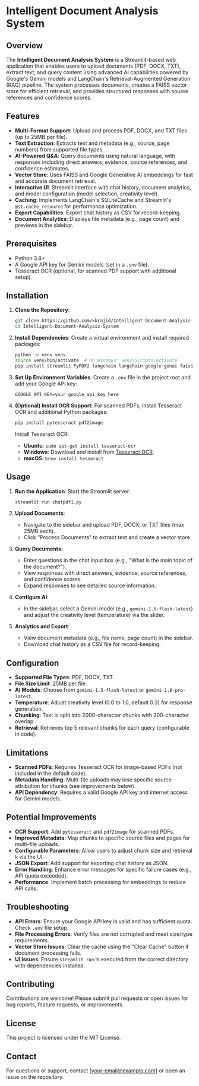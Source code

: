 # Intelligent Document Analysis System

## Overview
The **Intelligent Document Analysis System** is a Streamlit-based web application that enables users to upload documents (PDF, DOCX, TXT), extract text, and query content using advanced AI capabilities powered by Google's Gemini models and LangChain's Retrieval-Augmented Generation (RAG) pipeline. The system processes documents, creates a FAISS vector store for efficient retrieval, and provides structured responses with source references and confidence scores.

## Features
- **Multi-Format Support**: Upload and process PDF, DOCX, and TXT files (up to 25MB per file).
- **Text Extraction**: Extracts text and metadata (e.g., source, page numbers) from supported file types.
- **AI-Powered Q&A**: Query documents using natural language, with responses including direct answers, evidence, source references, and confidence estimates.
- **Vector Store**: Uses FAISS and Google Generative AI embeddings for fast and accurate document retrieval.
- **Interactive UI**: Streamlit interface with chat history, document analytics, and model configuration (model selection, creativity level).
- **Caching**: Implements LangChain's SQLiteCache and Streamlit's `@st.cache_resource` for performance optimization.
- **Export Capabilities**: Export chat history as CSV for record-keeping.
- **Document Analytics**: Displays file metadata (e.g., page count) and previews in the sidebar.

## Prerequisites
- Python 3.8+
- A Google API key for Gemini models (set in a `.env` file).
- Tesseract OCR (optional, for scanned PDF support with additional setup).

## Installation
1. **Clone the Repository**:
   ```bash
   git clone https://github.com/kkrajid/Intelligent-Document-Analysis-System.git
   cd Intelligent-Document-Analysis-System
   ```

2. **Install Dependencies**:
   Create a virtual environment and install required packages:
   ```bash
   python -m venv venv
   source venv/bin/activate  # On Windows: venv\Scripts\activate
   pip install streamlit PyPDF2 langchain langchain-google-genai faiss-cpu python-dotenv pandas python-docx
   ```

3. **Set Up Environment Variables**:
   Create a `.env` file in the project root and add your Google API key:
   ```plaintext
   GOOGLE_API_KEY=your_google_api_key_here
   ```

4. **(Optional) Install OCR Support**:
   For scanned PDFs, install Tesseract OCR and additional Python packages:
   ```bash
   pip install pytesseract pdf2image
   ```
   Install Tesseract OCR:
   - **Ubuntu**: `sudo apt-get install tesseract-ocr`
   - **Windows**: Download and install from [Tesseract OCR](https://github.com/tesseract-ocr/tesseract).
   - **macOS**: `brew install tesseract`

## Usage
1. **Run the Application**:
   Start the Streamlit server:
   ```bash
   streamlit run chatpdf1.py
   ```
  

2. **Upload Documents**:
   - Navigate to the sidebar and upload PDF, DOCX, or TXT files (max 25MB each).
   - Click "Process Documents" to extract text and create a vector store.

3. **Query Documents**:
   - Enter questions in the chat input box (e.g., "What is the main topic of the document?").
   - View responses with direct answers, evidence, source references, and confidence scores.
   - Expand responses to see detailed source information.

4. **Configure AI**:
   - In the sidebar, select a Gemini model (e.g., `gemini-1.5-flash-latest`) and adjust the creativity level (temperature) via the slider.

5. **Analytics and Export**:
   - View document metadata (e.g., file name, page count) in the sidebar.
   - Download chat history as a CSV file for record-keeping.

## Configuration
- **Supported File Types**: PDF, DOCX, TXT.
- **File Size Limit**: 25MB per file.
- **AI Models**: Choose from `gemini-1.5-flash-latest` or `gemini-1.0-pro-latest`.
- **Temperature**: Adjust creativity level (0.0 to 1.0, default 0.3) for response generation.
- **Chunking**: Text is split into 2000-character chunks with 200-character overlap.
- **Retrieval**: Retrieves top 5 relevant chunks for each query (configurable in code).

## Limitations
- **Scanned PDFs**: Requires Tesseract OCR for image-based PDFs (not included in the default code).
- **Metadata Handling**: Multi-file uploads may lose specific source attribution for chunks (see improvements below).
- **API Dependency**: Requires a valid Google API key and internet access for Gemini models.

## Potential Improvements
- **OCR Support**: Add `pytesseract` and `pdf2image` for scanned PDFs.
- **Improved Metadata**: Map chunks to specific source files and pages for multi-file uploads.
- **Configurable Parameters**: Allow users to adjust chunk size and retrieval `k` via the UI.
- **JSON Export**: Add support for exporting chat history as JSON.
- **Error Handling**: Enhance error messages for specific failure cases (e.g., API quota exceeded).
- **Performance**: Implement batch processing for embeddings to reduce API calls.

## Troubleshooting
- **API Errors**: Ensure your Google API key is valid and has sufficient quota. Check `.env` file setup.
- **File Processing Errors**: Verify files are not corrupted and meet size/type requirements.
- **Vector Store Issues**: Clear the cache using the "Clear Cache" button if document processing fails.
- **UI Issues**: Ensure `streamlit run` is executed from the correct directory with dependencies installed.

## Contributing
Contributions are welcome! Please submit pull requests or open issues for bug reports, feature requests, or improvements.

## License
This project is licensed under the MIT License.

## Contact
For questions or support, contact [your-email@example.com] or open an issue on the repository.
